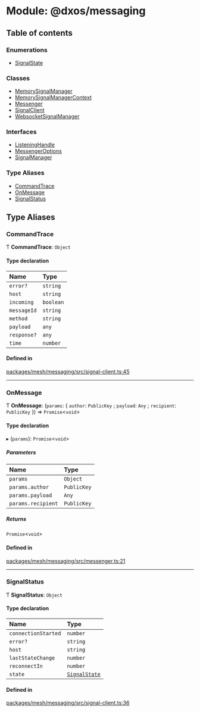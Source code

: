 # Module: @dxos/messaging

## Table of contents

### Enumerations

- [SignalState](../enums/dxos_messaging.SignalState.md)

### Classes

- [MemorySignalManager](../classes/dxos_messaging.MemorySignalManager.md)
- [MemorySignalManagerContext](../classes/dxos_messaging.MemorySignalManagerContext.md)
- [Messenger](../classes/dxos_messaging.Messenger.md)
- [SignalClient](../classes/dxos_messaging.SignalClient.md)
- [WebsocketSignalManager](../classes/dxos_messaging.WebsocketSignalManager.md)

### Interfaces

- [ListeningHandle](../interfaces/dxos_messaging.ListeningHandle.md)
- [MessengerOptions](../interfaces/dxos_messaging.MessengerOptions.md)
- [SignalManager](../interfaces/dxos_messaging.SignalManager.md)

### Type Aliases

- [CommandTrace](dxos_messaging.md#commandtrace)
- [OnMessage](dxos_messaging.md#onmessage)
- [SignalStatus](dxos_messaging.md#signalstatus)

## Type Aliases

### CommandTrace

Ƭ **CommandTrace**: `Object`

#### Type declaration

| Name | Type |
| :------ | :------ |
| `error?` | `string` |
| `host` | `string` |
| `incoming` | `boolean` |
| `messageId` | `string` |
| `method` | `string` |
| `payload` | `any` |
| `response?` | `any` |
| `time` | `number` |

#### Defined in

[packages/mesh/messaging/src/signal-client.ts:45](https://github.com/dxos/dxos/blob/e3b936721/packages/mesh/messaging/src/signal-client.ts#L45)

___

### OnMessage

Ƭ **OnMessage**: (`params`: { `author`: `PublicKey` ; `payload`: `Any` ; `recipient`: `PublicKey`  }) => `Promise`<`void`\>

#### Type declaration

▸ (`params`): `Promise`<`void`\>

##### Parameters

| Name | Type |
| :------ | :------ |
| `params` | `Object` |
| `params.author` | `PublicKey` |
| `params.payload` | `Any` |
| `params.recipient` | `PublicKey` |

##### Returns

`Promise`<`void`\>

#### Defined in

[packages/mesh/messaging/src/messenger.ts:21](https://github.com/dxos/dxos/blob/e3b936721/packages/mesh/messaging/src/messenger.ts#L21)

___

### SignalStatus

Ƭ **SignalStatus**: `Object`

#### Type declaration

| Name | Type |
| :------ | :------ |
| `connectionStarted` | `number` |
| `error?` | `string` |
| `host` | `string` |
| `lastStateChange` | `number` |
| `reconnectIn` | `number` |
| `state` | [`SignalState`](../enums/dxos_messaging.SignalState.md) |

#### Defined in

[packages/mesh/messaging/src/signal-client.ts:36](https://github.com/dxos/dxos/blob/e3b936721/packages/mesh/messaging/src/signal-client.ts#L36)
